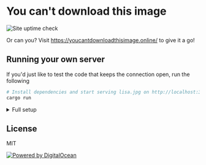 # You can't download this image

![Site uptime check](https://github.com/radiantly/you-cant-download-this-image/actions/workflows/site.yml/badge.svg)

Or can you? Visit https://youcantdownloadthisimage.online/ to give it a go!

## Running your own server

If you'd just like to test the code that keeps the connection open, run the following

```sh
# Install dependencies and start serving lisa.jpg on http://localhost:3000/
cargo run
```

<details>
<summary>Full setup</summary>
The following assumes that you have nginx installed on a linux system with systemd.

```sh
# Clone this repository
git clone https://github.com/radiantly/you-cant-download-this-image
cd you-cant-download-this-image

# Release build
cargo build --release
```

Create a systemd unit file to keep it running:

These are the contents of `/etc/systemd/system/lisa.service` _(replace paths as needed)_

```
[Unit]
Description=You can't download this image server
After=network.target

[Service]
Type=simple
WorkingDirectory=/root/you-cant-download-this-image
ExecStart=/root/you-cant-download-this-image/target/release/you-cant-download-this-image
Restart=always

[Install]
WantedBy=multi-user.target
```

```sh
systemctl daemon-reload   # Reload service files on diskfi
systemctl start lisa      # Start
systemctl enable lisa     # Atuostart on boot
```

For the ssl cert, follow the instructions on Certbot's website.

Finally, something like this can be added to the nginx config:

```
server {
    if ($host = www.youcantdownloadthisimage.online) {
        return 301 https://$host$request_uri;
    } # managed by Certbot


    if ($host = youcantdownloadthisimage.online) {
        return 301 https://$host$request_uri;
    } # managed by Certbot

    listen 80;
}

server {
    listen 443 ssl;
    root /root/you-cant-download-this-image/public;
    server_name youcantdownloadthisimage.online www.youcantdownloadthisimage.online;
    ssl_certificate /etc/letsencrypt/live/youcantdownloadthisimage.online/fullchain.pem; # managed by Certbot
    ssl_certificate_key /etc/letsencrypt/live/youcantdownloadthisimage.online/privkey.pem; # managed by Certbot

    include /etc/letsencrypt/options-ssl-nginx.conf; # managed by Certbot

    location / {
        add_header X-Frame-Options "SAMEORIGIN";
        add_header Access-Control-Allow-Origin https://youcantdownloadthisimage.online;
    }

    location /lisa.jpg {
        proxy_pass              http://localhost:3000;
        proxy_redirect          http://localhost:3000 https://youcantdownloadthisimage.online;
    }
}
```

</details>

## License

MIT

[![Powered by DigitalOcean](https://web-platforms.sfo2.cdn.digitaloceanspaces.com/WWW/Badge%201.svg)](https://www.digitalocean.com/?refcode=b907b37883ce&utm_campaign=Referral_Invite&utm_medium=Referral_Program&utm_source=badge)
